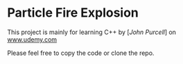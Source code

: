 # Particle Fire Explosion
This project is mainly for learning C++ by [*John Purcell*] on www.udemy.com  

Please feel free to copy the code or clone the repo.
